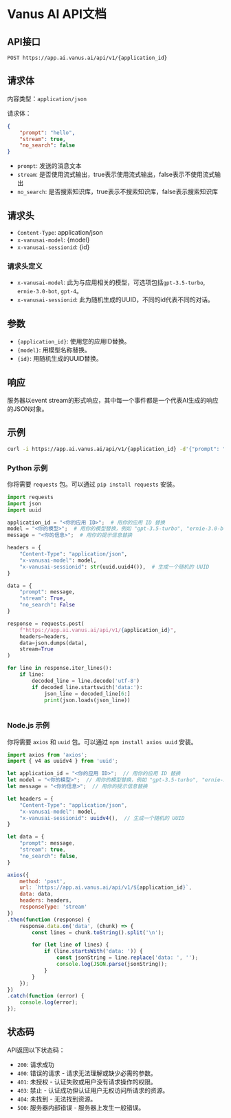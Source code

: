 ﻿# Vanus AI API文档

## API接口

```
POST https://app.ai.vanus.ai/api/v1/{application_id}
```

## 请求体

内容类型：`application/json`

请求体：

```json
{
    "prompt": "hello",
    "stream": true,
    "no_search": false
}
```

- `prompt`: 发送的消息文本
- `stream`: 是否使用流式输出，true表示使用流式输出，false表示不使用流式输出
- `no_search`: 是否搜索知识库，true表示不搜索知识库，false表示搜索知识库

## 请求头

- `Content-Type`: application/json
- `x-vanusai-model`: {model}
- `x-vanusai-sessionid`: {id}

### 请求头定义

- `x-vanusai-model`: 此为与应用相关的模型，可选项包括`gpt-3.5-turbo`, `ernie-3.0-bot`, `gpt-4`。
- `x-vanusai-sessionid`: 此为随机生成的UUID，不同的id代表不同的对话。

## 参数

- `{application_id}`: 使用您的应用ID替换。
- `{model}`: 用模型名称替换。
- `{id}`: 用随机生成的UUID替换。

## 响应

服务器以event stream的形式响应，其中每一个事件都是一个代表AI生成的响应的JSON对象。

## 示例

```bash
curl -i https://app.ai.vanus.ai/api/v1/{application_id} -d'{"prompt": "{message}", "stream": true, "no_search": false}' -H"Content-Type:application/json" -H"Accept:*/*" -H"x-vanusai-model:{model}" -H"x-vanusai-sessionid:{id}"
```

### Python 示例

你将需要 `requests` 包。可以通过 `pip install requests` 安装。

```python
import requests
import json
import uuid

application_id = "<你的应用 ID>";  # 用你的应用 ID 替换
model = "<你的模型>";  # 用你的模型替换，例如 "gpt-3.5-turbo", "ernie-3.0-bot", "gpt-4"
message = "<你的信息>";  # 用你的提示信息替换

headers = {
    "Content-Type": "application/json",
    "x-vanusai-model": model,
    "x-vanusai-sessionid": str(uuid.uuid4()),  # 生成一个随机的 UUID
}

data = {
    "prompt": message,
    "stream": True,
    "no_search": False
}

response = requests.post(
    f"https://app.ai.vanus.ai/api/v1/{application_id}",
    headers=headers,
    data=json.dumps(data),
    stream=True
)

for line in response.iter_lines():
    if line:
        decoded_line = line.decode('utf-8')
        if decoded_line.startswith('data:'):
            json_line = decoded_line[6:]
            print(json.loads(json_line))
            
```

### Node.js 示例

你将需要 `axios` 和 `uuid` 包。可以通过 `npm install axios uuid` 安装。

```javascript
import axios from 'axios';
import { v4 as uuidv4 } from 'uuid';

let application_id = "<你的应用 ID>";  // 用你的应用 ID 替换
let model = "<你的模型>";  // 用你的模型替换，例如 "gpt-3.5-turbo", "ernie-3.0-bot", "gpt-4"
let message = "<你的信息>";  // 用你的提示信息替换

let headers = {
    "Content-Type": "application/json",
    "x-vanusai-model": model,
    "x-vanusai-sessionid": uuidv4(),  // 生成一个随机的 UUID
}

let data = {
    "prompt": message,
    "stream": true,
    "no_search": false,
}

axios({
    method: 'post',
    url: `https://app.ai.vanus.ai/api/v1/${application_id}`,
    data: data,
    headers: headers,
    responseType: 'stream'
})
.then(function (response) {
    response.data.on('data', (chunk) => {
        const lines = chunk.toString().split('\n');

        for (let line of lines) {
            if (line.startsWith('data: ')) {
                const jsonString = line.replace('data: ', '');
                console.log(JSON.parse(jsonString));
            }
        }
    });
})
.catch(function (error) {
    console.log(error);
});

```

## 状态码

API返回以下状态码：

- `200`: 请求成功
- `400`: 错误的请求 - 请求无法理解或缺少必需的参数。
- `401`: 未授权 - 认证失败或用户没有请求操作的权限。
- `403`: 禁止 - 认证成功但认证用户无权访问所请求的资源。
- `404`: 未找到 - 无法找到资源。
- `500`: 服务器内部错误 - 服务器上发生一般错误。







